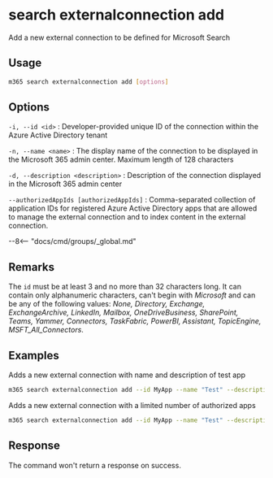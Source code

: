 # search externalconnection add

Add a new external connection to be defined for Microsoft Search

## Usage

```sh
m365 search externalconnection add [options]
```

## Options

`-i, --id <id>`
: Developer-provided unique ID of the connection within the Azure Active Directory tenant

`-n, --name <name>`
: The display name of the connection to be displayed in the Microsoft 365 admin center. Maximum length of 128 characters

`-d, --description <description>`
: Description of the connection displayed in the Microsoft 365 admin center

`--authorizedAppIds [authorizedAppIds]`
: Comma-separated collection of application IDs for registered Azure Active Directory apps that are allowed to manage the external connection and to index content in the external connection.

--8<-- "docs/cmd/groups/_global.md"

## Remarks

The `id` must be at least 3 and no more than 32 characters long. It can contain only alphanumeric characters, can't begin with _Microsoft_ and can be any of the following values: *None, Directory, Exchange, ExchangeArchive, LinkedIn, Mailbox, OneDriveBusiness, SharePoint, Teams, Yammer, Connectors, TaskFabric, PowerBI, Assistant, TopicEngine, MSFT_All_Connectors*.

## Examples

Adds a new external connection with name and description of test app

```sh
m365 search externalconnection add --id MyApp --name "Test" --description "Test"
```

Adds a new external connection with a limited number of authorized apps

```sh
m365 search externalconnection add --id MyApp --name "Test" --description "Test" --authorizedAppIds  "00000000-0000-0000-0000-000000000000,00000000-0000-0000-0000-000000000001,00000000-0000-0000-0000-000000000002"
```

## Response

The command won't return a response on success.
